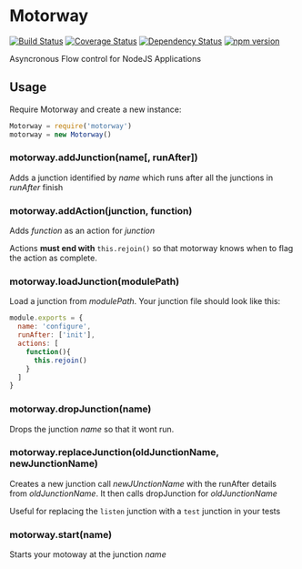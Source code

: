 # Motorway

[![Build Status](https://travis-ci.org/Arcath/Motorway.svg?branch=master)](https://travis-ci.org/Arcath/Motorway) [![Coverage Status](https://coveralls.io/repos/Arcath/Motorway/badge.svg?branch=master&service=github)](https://coveralls.io/github/Arcath/Motorway?branch=master) [![Dependency Status](https://david-dm.org/arcath/Motorway.svg)](https://david-dm.org/arcath/Motorway) [![npm version](https://badge.fury.io/js/motorway.svg)](http://badge.fury.io/js/motorway)

Asyncronous Flow control for NodeJS Applications

## Usage

Require Motorway and create a new instance:

```javascript
Motorway = require('motorway')
motorway = new Motorway()
```

### motorway.addJunction(name[, runAfter])

Adds a junction identified by _name_ which runs after all the junctions in _runAfter_ finish

### motorway.addAction(junction, function)

Adds _function_ as an action for _junction_

Actions __must end with__ `this.rejoin()` so that motorway knows when to flag the action as complete.

### motorway.loadJunction(modulePath)

Load a junction from _modulePath_. Your junction file should look like this:

```javascript
module.exports = {
  name: 'configure',
  runAfter: ['init'],
  actions: [
    function(){
      this.rejoin()
    }
  ]
}
```

### motorway.dropJunction(name)

Drops the junction _name_ so that it wont run.


### motorway.replaceJunction(oldJunctionName, newJunctionName)

Creates a new junction call _newJUnctionName_ with the runAfter details from _oldJunctionName_. It then calls dropJunction for _oldJunctionName_

Useful for replacing the `listen` junction with a `test` junction in your tests

### motorway.start(name)

Starts your motoway at the junction _name_
